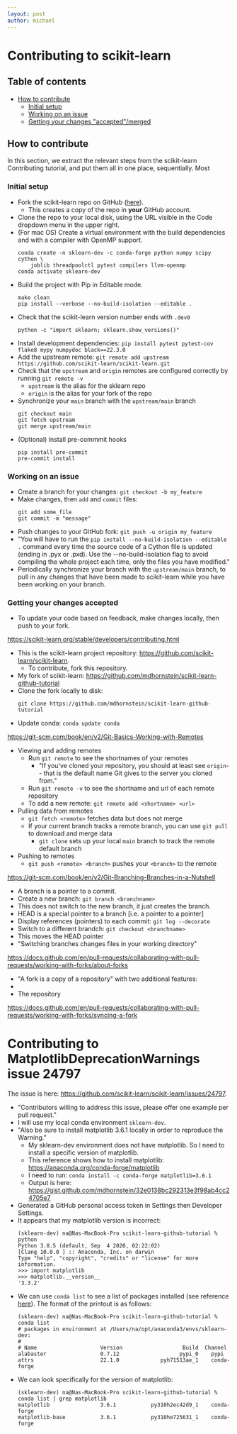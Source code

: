 ```yaml
--- 
layout: post 
author: michael 
--- 
```


# Contributing to scikit-learn 

## Table of contents 
* [How to contribute](#how-to-contribute)
   * [Initial setup](#initial-setup) 
   * [Working on an issue](#working-on-an-issue)
   * [Getting your changes "accepted"/merged](#getting-your-changes-accepted)

## How to contribute 

In this section, we extract the relevant steps from the scikit-learn Contributing tutorial, and put them all in one place, sequentially. Most 

### Initial setup 
* Fork the scikit-learn repo on GitHub ([here](https://github.com/scikit-learn/scikit-learn)). 
    * This creates a copy of the repo in **your** GitHub account. 
* Clone the repo to your local disk, using the URL visible in the Code dropdown menu in the upper right. 
* (For mac OS) Create a virtual environment with the build dependencies and with a compiler with OpenMP support. 
    ```
    conda create -n sklearn-dev -c conda-forge python numpy scipy cython \
        joblib threadpoolctl pytest compilers llvm-openmp
    conda activate sklearn-dev
    ```
* Build the project with Pip in Editable mode. 
   ```
   make clean
   pip install --verbose --no-build-isolation --editable .
   ```
* Check that the scikit-learn version number ends with `.dev0` 
   ```
   python -c "import sklearn; sklearn.show_versions()"
   ```
* Install development dependencies: `pip install pytest pytest-cov flake8 mypy numpydoc black==22.3.0`
* Add the upstream remote: `git remote add upstream https://github.com/scikit-learn/scikit-learn.git` 
* Check that the `upstream` and `origin` remotes are configured correctly by running `git remote -v` 
   * `upstream` is the alias for the sklearn repo 
   * `origin` is the alias for your fork of the repo 
* Synchronize your `main` branch with the `upstream/main` branch
   ```
   git checkout main 
   git fetch upstream 
   git merge upstream/main 
   ```
* (Optional) Install pre-commmit hooks
   ```
   pip install pre-commit 
   pre-commit install 
   ```

### Working on an issue 
* Create a branch for your changes: `git checkout -b my_feature` 
* Make changes, then `add` and `commit` files: 
   ```
   git add some_file 
   git commit -m "message" 
   ```
* Push changes to your GitHub fork: `git push -u origin my_feature` 
* "You will have to run the `pip install --no-build-isolation --editable .` command every time the source code of a Cython file is updated (ending in .pyx or .pxd). Use the --no-build-isolation flag to avoid compiling the whole project each time, only the files you have modified." 
* Periodically synchronize your branch with the `upstream/main` branch, to pull in any changes that have been made to scikit-learn while you have been working on your branch. 

### Getting your changes accepted

* To update your code based on feedback, make changes locally, then push to your fork. 


https://scikit-learn.org/stable/developers/contributing.html

* This is the scikit-learn project repository: https://github.com/scikit-learn/scikit-learn.
   * To contribute, fork this repository. 
* My fork of scikit-learn: https://github.com/mdhornstein/scikit-learn-github-tutorial
* Clone the fork locally to disk: 
   ```
   git clone https://github.com/mdhornstein/scikit-learn-github-tutorial
   ```
* Update conda: `conda update conda`

https://git-scm.com/book/en/v2/Git-Basics-Working-with-Remotes
* Viewing and adding remotes
  * Run `git remote` to see the shortnames of your remotes
    * "If you've cloned your repository, you should at least see `origin`-- that is the default name Git gives to the server you cloned from." 
  * Run `git remote -v` to see the shortname and url of each remote repository 
  * To add a new remote: `git remote add <shortname> <url>` 
* Pulling data from remotes 
  * `git fetch <remote>` fetches data but does not merge 
  * If your current branch tracks a remote branch, you can use `git pull` to download and merge data 
    * `git clone` sets up your local `main` branch to track the remote default branch 
* Pushing to remotes 
  * `git push <remote> <branch>` pushes your `<branch>` to the remote 

https://git-scm.com/book/en/v2/Git-Branching-Branches-in-a-Nutshell
* A branch is a pointer to a commit. 
* Create a new branch: `git branch <branchname>` 
 * This does not switch to the new branch, it just creates the branch. 
* HEAD is a special pointer to a branch [i.e. a pointer to a pointer] 
* Display references (pointers) to each commit: `git log --decorate` 
* Switch to a different brandch: `git checkout <branchname>` 
 * This moves the HEAD pointer 
* "Switching branches changes files in your working directory" 


https://docs.github.com/en/pull-requests/collaborating-with-pull-requests/working-with-forks/about-forks
* "A fork is a copy of a repository" with two additional features: 
 * 
* The repository 

https://docs.github.com/en/pull-requests/collaborating-with-pull-requests/working-with-forks/syncing-a-fork


# Contributing to MatplotlibDeprecationWarnings issue 24797

The issue is here: https://github.com/scikit-learn/scikit-learn/issues/24797.  

* "Contributors willing to address this issue, please offer one example per pull request."
* I will use my local conda environment `sklearn-dev`. 
* "Also be sure to install matplotlib 3.6.1 locally in order to reproduce the Warning."
  * My sklearn-dev environment does not have matplotlib. So I need to install a specific version of matplotlib. 
  * This reference shows how to install matplotlib: https://anaconda.org/conda-forge/matplotlib
  * I need to run: `conda install -c conda-forge matplotlib=3.6.1` 
  * Output is here: https://gist.github.com/mdhornstein/32e0138bc292313e3f98ab4cc24705e7
* Generated a GitHub personal access token in Settings then Developer Settings. 
* It appears that my matplotlib version is incorrect: 
  ```
  (sklearn-dev) na@Nas-MacBook-Pro scikit-learn-github-tutorial % python
  Python 3.8.5 (default, Sep  4 2020, 02:22:02) 
  [Clang 10.0.0 ] :: Anaconda, Inc. on darwin
  Type "help", "copyright", "credits" or "license" for more information.
  >>> import matplotlib
  >>> matplotlib.__version__
  '3.3.2'
  ```
* We can use `conda list` to see a list of packages installed (see reference [here](https://docs.conda.io/projects/conda/en/latest/commands/list.html)). The format of the printout is as follows: 
  ```
  (sklearn-dev) na@Nas-MacBook-Pro scikit-learn-github-tutorial % conda list
  # packages in environment at /Users/na/opt/anaconda3/envs/sklearn-dev:
  #
  # Name                    Version                   Build  Channel
  alabaster                 0.7.12                   pypi_0    pypi
  attrs                     22.1.0             pyh71513ae_1    conda-forge
  ```
* We can look specifically for the version of matplotlib: 
  ```
  (sklearn-dev) na@Nas-MacBook-Pro scikit-learn-github-tutorial % conda list | grep matplotlib
  matplotlib                3.6.1           py310h2ec42d9_1    conda-forge
  matplotlib-base           3.6.1           py310he725631_1    conda-forge
  ```
